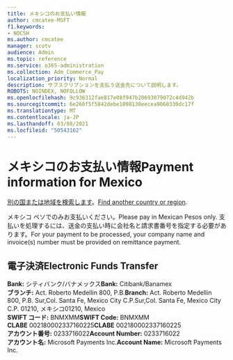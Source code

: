 ```yaml
---
title: メキシコのお支払い情報
author: cmcatee-MSFT
f1.keywords:
- NOCSH
ms.author: cmcatee
manager: scotv
audience: Admin
ms.topic: reference
ms.service: o365-administration
ms.collection: Adm_Commerce_Pay
localization_priority: Normal
description: サブスクリプションを支払う送金先について説明します。
ROBOTS: NOINDEX, NOFOLLOW
ms.openlocfilehash: 9c936312fae817e08f947b20693079072c4d942b
ms.sourcegitcommit: 6e260f5f5842debe1098138eecea9068330dc17f
ms.translationtype: MT
ms.contentlocale: ja-JP
ms.lasthandoff: 03/08/2021
ms.locfileid: "50543162"
---
```

# <a name="payment-information-for-mexico"></a><span data-ttu-id="e77c8-103">メキシコのお支払い情報</span><span class="sxs-lookup"><span data-stu-id="e77c8-103">Payment information for Mexico</span></span>

<span data-ttu-id="e77c8-104">[別の国または地域を検索します](../billing-and-payments/pay-for-your-subscription.md)。</span><span class="sxs-lookup"><span data-stu-id="e77c8-104">[Find another country or region](../billing-and-payments/pay-for-your-subscription.md).</span></span>

<span data-ttu-id="e77c8-105">メキシコ ペソでのみお支払いください。</span><span class="sxs-lookup"><span data-stu-id="e77c8-105">Please pay in Mexican Pesos only.</span></span> <span data-ttu-id="e77c8-106">支払いを処理するには、送金の支払い時に会社名と請求書番号を指定する必要があります。</span><span class="sxs-lookup"><span data-stu-id="e77c8-106">For your payment to be processed, your company name and invoice(s) number must be provided on remittance payment.</span></span>

## <a name="electronic-funds-transfer"></a><span data-ttu-id="e77c8-107">電子決済</span><span class="sxs-lookup"><span data-stu-id="e77c8-107">Electronic Funds Transfer</span></span>

<span data-ttu-id="e77c8-108">**Bank:** シティバンク/バナメックス</span><span class="sxs-lookup"><span data-stu-id="e77c8-108">**Bank:** Citibank/Banamex</span></span>  
<span data-ttu-id="e77c8-109">**ブランチ:** Act. Roberto Medellin 800, P.B.</span><span class="sxs-lookup"><span data-stu-id="e77c8-109">**Branch:** Act. Roberto Medellin 800, P.B.</span></span> <span data-ttu-id="e77c8-110">Sur,Col. Santa Fe, Mexico City C.P.</span><span class="sxs-lookup"><span data-stu-id="e77c8-110">Sur,Col. Santa Fe, Mexico City C.P.</span></span> <span data-ttu-id="e77c8-111">01210, メキシコ</span><span class="sxs-lookup"><span data-stu-id="e77c8-111">01210, Mexico</span></span>  
<span data-ttu-id="e77c8-112">**SWIFT コード:** BNMXMM</span><span class="sxs-lookup"><span data-stu-id="e77c8-112">**SWIFT Code:** BNMXMM</span></span>  
<span data-ttu-id="e77c8-113">**CLABE** 002180002337160225</span><span class="sxs-lookup"><span data-stu-id="e77c8-113">**CLABE** 002180002337160225</span></span>  
<span data-ttu-id="e77c8-114">**アカウント番号:** 0233716022</span><span class="sxs-lookup"><span data-stu-id="e77c8-114">**Account Number:** 0233716022</span></span>  
<span data-ttu-id="e77c8-115">**アカウント名:** Microsoft Payments Inc.</span><span class="sxs-lookup"><span data-stu-id="e77c8-115">**Account Name:** Microsoft Payments Inc.</span></span>